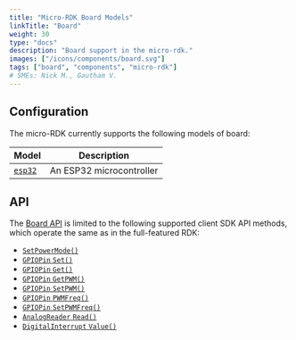 ```yaml
---
title: "Micro-RDK Board Models"
linkTitle: "Board"
weight: 30
type: "docs"
description: "Board support in the micro-rdk."
images: ["/icons/components/board.svg"]
tags: ["board", "components", "micro-rdk"]
# SMEs: Nick M., Gautham V.
---
```


## Configuration

The micro-RDK currently supports the following models of board:

<!-- prettier-ignore -->
| Model             | Description              |
| ----------------- | ------------------------ |
| [`esp32`](esp32/) | An ESP32 microcontroller |

## API

The [Board API](/components/board/#api) is limited to the following supported client SDK API methods, which operate the same as in the full-featured RDK:

- [`SetPowerMode()`](/components/board/#setpowermode)
- [`GPIOPin` `Set()`](/components/board/#set)
- [`GPIOPin` `Get()`](/components/board/#get)
- [`GPIOPin` `GetPWM()`](/components/board/#getpwm)
- [`GPIOPin` `SetPWM()`](/components/board/#setpwm)
- [`GPIOPin` `PWMFreq()`](/components/board/#pwmfreq)
- [`GPIOPin` `SetPWMFreq()`](/components/board/#setpwmfreq)
- [`AnalogReader` `Read()`](/components/board/#read)
- [`DigitalInterrupt` `Value()`](/components/board/#value)
